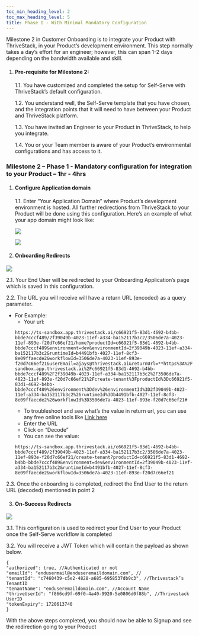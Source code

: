 ```yaml
--- 
toc_min_heading_level: 2
toc_max_heading_level: 5
title: Phase I - With Minimal Mandatory Configuration
---
```


 Milestone 2 in Customer Onboarding is to integrate your Product with ThriveStack, in your Product’s development environment. This step normally takes a day’s effort for an engineer; however, this can span 1-2 days depending on the bandwidth available and skill.

1. #### Pre-requisite for Milestone 2:

    1.1. You have customized and completed the setup for Self-Serve with ThriveStack’s default configuration.

    1.2. You understand well, the Self-Serve template that you have chosen, and the integration points that it will need to have between your Product and ThriveStack platform.

    1.3. You have invited an Engineer to your Product in ThriveStack, to help you integrate.

    1.4. You or your Team member is aware of your Product’s environmental configurations and has access to it.

### Milestone 2 – Phase 1 - Mandatory configuration for integration to your Product – 1hr - 4hrs

1. #### Configure Application domain

   1.1.  Enter “Your Application Domain” where Product’s development environment is hosted. All further redirections from ThriveStack to your Product will be done using this configuration. Here’s an example of what your app domain might look like:

   ![](/img/customer_onboarding/app-domain-example.png)

   ![](/img/customer_onboarding/app-domain-checklist.png)

2.  #### Onboarding Redirects

   ![](/img/customer_onboarding/onboarding-redirects.png)

   2.1.  Your End User will be redirected to your Onboarding Application’s page which is saved in this configuration.

   2.2.  The URL you will receive will have a return URL (encoded) as a query parameter. 

   - For Example:
      - Your url: 
      ```
      https://ts-sandbox.app.thrivestack.ai/c66921f5-83d1-4692-b4bb-bbde7cccf489/2f39049b-4023-11ef-a334-ba152117b3c2/3506de7a-4023-11ef-893e-f20d7c66ef21/home?productId=c66921f5-83d1-4692-b4bb-bbde7cccf489&environment=dev&environmentId=2f39049b-4023-11ef-a334-ba152117b3c2&runtimeId=b4491bfb-4027-11ef-8cf3-8e09ffaecde2&workflowId=3506de7a-4023-11ef-893e-f20d7c66ef21&userEmail=ajays@thrivestack.ai&returnUrl=**https%3A%2F%2Fts-sandbox.app.thrivestack.ai%2Fc66921f5-83d1-4692-b4bb-bbde7cccf489%2F2f39049b-4023-11ef-a334-ba152117b3c2%2F3506de7a-4023-11ef-893e-f20d7c66ef21%2Fcreate-tenant%3FproductId%3Dc66921f5-83d1-4692-b4bb-bbde7cccf489%26environment%3Ddev%26environmentId%3D2f39049b-4023-11ef-a334-ba152117b3c2%26runtimeId%3Db4491bfb-4027-11ef-8cf3-8e09ffaecde2%26workflowId%3D3506de7a-4023-11ef-893e-f20d7c66ef21#
      ```
      - To troubleshoot and see what’s the value in return url, you can use any free online tools like [Link here](https://meyerweb.com/eric/tools/dencoder)
      - Enter the URL 
      - Click on “Decode”
      - You can see the value: 
      ```
      https://ts-sandbox.app.thrivestack.ai/c66921f5-83d1-4692-b4bb-bbde7cccf489/2f39049b-4023-11ef-a334-ba152117b3c2/3506de7a-4023-11ef-893e-f20d7c66ef21/create-tenant?productId=c66921f5-83d1-4692-b4bb-bbde7cccf489&environment=dev&environmentId=2f39049b-4023-11ef-a334-ba152117b3c2&runtimeId=b4491bfb-4027-11ef-8cf3-8e09ffaecde2&workflowId=3506de7a-4023-11ef-893e-f20d7c66ef21
      ```

   2.3.  Once the onboarding is completed, redirect the End User to the return URL (decoded) mentioned in point 2


3. #### On-Success Redirects

![](/img/customer_onboarding/on-success-redirects.png)

   3.1. This configuration is used to redirect your End User to your Product once the Self-Serve workflow is completed

   3.2. You will receive a JWT Token which will contain the payload as shown below.

```
{
"authorized": true, //Authenticated or not
"emailId": "endusermail@enduseremaildomain.com", //
"tenantId": "c7460439-c5e2-4828-a685-6958537db9c3", //Thrivestack’s TenantID
"tenantName": "enduseremaildomain.com", //Account Name
"thriveUserId": "f866cd9f-69f0-4a40-9920-5e0806d0f88b", //Thrivestack UserID
"tokenExpiry": 1720613740
} 
```
With the above steps completed, you should now be able to Signup and see the redirection going to your Product



